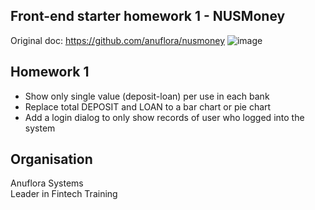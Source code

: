 ## Front-end starter homework 1 - NUSMoney
Original doc: https://github.com/anuflora/nusmoney
![image](https://user-images.githubusercontent.com/83811972/123517342-024d5c80-d6d3-11eb-8b3b-2bb92a7ea2e1.png)

## Homework 1
* Show only single value (deposit-loan) per use in each bank
* Replace total DEPOSIT and LOAN to a bar chart or pie chart
* Add a login dialog to only show records of user who logged into the system

## Organisation
Anuflora Systems  
Leader in Fintech Training
